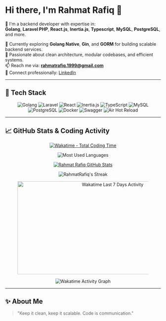 # Hi there, I'm Rahmat Rafiq 👋

🔭 I'm a backend developer with expertise in:  
**Golang**, **Laravel PHP**, **React.js**, **Inertia.js**, **Typescript**, **MySQL**, **PostgreSQL**, and more.

🌱 Currently exploring **Golang Native**, **Gin**, and **GORM** for building scalable backend services.  
💬 Passionate about clean architecture, modular codebases, and efficient systems.  
📫 Reach me via: **rahmatrafiq.1999@gmail.com**  
💼 Connect professionally: [LinkedIn](https://www.linkedin.com/in/rahmat-079209247/)

---

## 🚀 Tech Stack

<p align="center">
  <img src="https://img.shields.io/badge/Golang-00ADD8?style=for-the-badge&logo=go&logoColor=white" alt="Golang" />
  <img src="https://img.shields.io/badge/Laravel-FF2D20?style=for-the-badge&logo=laravel&logoColor=white" alt="Laravel" />
  <img src="https://img.shields.io/badge/React-61DAFB?style=for-the-badge&logo=react&logoColor=white" alt="React" />
  <img src="https://img.shields.io/badge/Inertia.js-7B00FF?style=for-the-badge&logo=inertia&logoColor=white" alt="Inertia.js" />
  <img src="https://img.shields.io/badge/TypeScript-3178C6?style=for-the-badge&logo=typescript&logoColor=white" alt="TypeScript" />
  <img src="https://img.shields.io/badge/MySQL-4479A1?style=for-the-badge&logo=mysql&logoColor=white" alt="MySQL" />
  <img src="https://img.shields.io/badge/PostgreSQL-4169E1?style=for-the-badge&logo=postgresql&logoColor=white" alt="PostgreSQL" />
  <img src="https://img.shields.io/badge/Docker-2496ED?style=for-the-badge&logo=docker&logoColor=white" alt="Docker" />
  <img src="https://img.shields.io/badge/Swagger-85EA2D?style=for-the-badge&logo=swagger&logoColor=black" alt="Swagger" />
  <img src="https://img.shields.io/badge/Air-HotReload-32CD32?style=for-the-badge" alt="Air Hot Reload" />
</p>

---

## 📈 GitHub Stats & Coding Activity

<div align="center">

<a href="https://wakatime.com/@d053aa95-489d-46ed-889c-dc65a7b8a2df">
  <img src="https://wakatime.com/badge/user/d053aa95-489d-46ed-889c-dc65a7b8a2df.svg" alt="Wakatime - Total Coding Time" />
</a>

![Most Used Languages](https://github-profile-summary-cards.vercel.app/api/cards/most-commit-language?username=RahmatRafiq&theme=tokyonight&show_icons=true&cache_seconds=1800)

[![Rahmat Rafiq GitHub Stats](https://github-readme-stats.vercel.app/api?username=RahmatRafiq&theme=tokyonight&show_icons=true&cache_seconds=1800)](https://github.com/RahmatRafiq)

![RahmatRafiq's Streak](https://github-readme-streak-stats.herokuapp.com/?user=RahmatRafiq&theme=tokyonight&show_icons=true&cache_seconds=1800)

<figure>
  <img src="https://wakatime.com/share/@RahmatRafiq/7c07f5b3-34f3-499b-88d7-e4dce3f01688.svg" width="600" height="300" alt="Wakatime Last 7 Days Activity" />
</figure>

<figure>
  <img src="https://wakatime.com/share/@d053aa95-489d-46ed-889c-dc65a7b8a2df/1a32ecb3-fd56-41dd-a4b4-dd5b54bf9b30.svg" alt="Wakatime Activity Graph" >
</figure>

</div>

---

## ✨ About Me

> "Keep it clean, keep it scalable. Code is communication."
